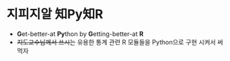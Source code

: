# 지피지알 知Py知R

* **G**et-better-at **Py**thon by **G**etting-better-at **R**
* ~~지도교수님께서 쓰시는~~ 유용한 통계 관련 R 모듈들을 Python으로 구현 시켜서 써먹자

